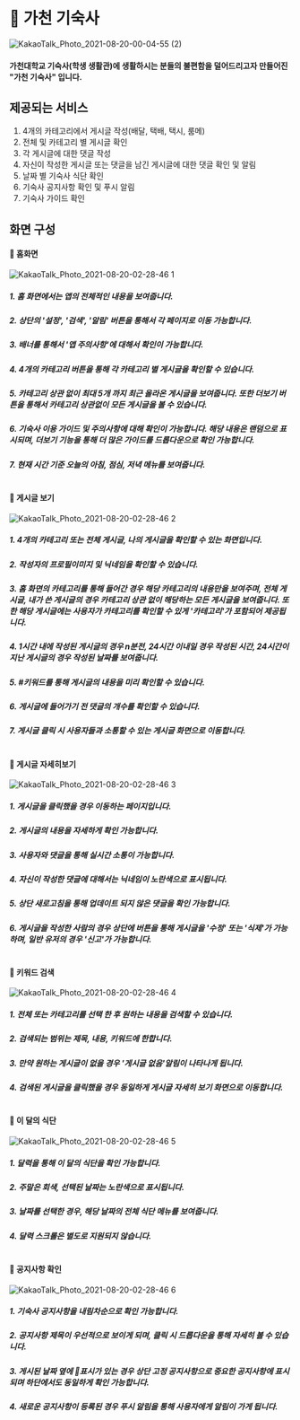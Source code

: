 # 🏢 가천 기숙사

![KakaoTalk_Photo_2021-08-20-00-04-55 (2)](https://user-images.githubusercontent.com/73548875/130843255-2e04d555-d5f9-434a-81d5-4f01f78c742b.png)
#### 가천대학교 기숙사(학생 생활관)에 생활하시는 분들의 불편함을 덜어드리고자 만들어진 "가천 기숙사" 입니다.

## 제공되는 서비스
1. 4개의 카테고리에서 게시글 작성(배달, 택배, 택시, 룸메)
2. 전체 및 카테고리 별 게시글 확인
3. 각 게시글에 대한 댓글 작성
4. 자신이 작성한 게시글 또는 댓글을 남긴 게시글에 대한 댓글 확인 및 알림
5. 날짜 별 기숙사 식단 확인
6. 기숙사 공지사항 확인 및 푸시 알림
7. 기숙사 가이드 확인

## 화면 구성

#### 🐣 홈화면
![KakaoTalk_Photo_2021-08-20-02-28-46 1](https://user-images.githubusercontent.com/73548875/130844498-9b8bf920-4874-4fe3-8fbc-5b9c04653387.png)
##### 1. 홈 화면에서는 앱의 전체적인 내용을 보여줍니다. 
##### 2. 상단의 '설정', '검색', '알림' 버튼을 통해서 각 페이지로 이동 가능합니다.
##### 3. 배너를 통해서 '앱 주의사항'에 대해서 확인이 가능합니다. 
##### 4. 4개의 카테고리 버튼을 통해 각 카테고리 별 게시글을 확인할 수 있습니다. 
##### 5. 카테고리 상관 없이 최대 5개 까지 최근 올라온 게시글을 보여줍니다. 또한 더보기 버튼을 통해서 카테고리 상관없이 모든 게시글을 볼 수 있습니다. 
##### 6. 기숙사 이용 가이드 및 주의사항에 대해 확인이 가능합니다. 해당 내용은 랜덤으로 표시되며, 더보기 기능을 통해 더 많은 가이드를 드롭다운으로 확인 가능합니다. 
##### 7. 현재 시간 기준 오늘의 아침, 점심, 저녁 메뉴를 보여줍니다.

# 

#### 🐣 게시글 보기
![KakaoTalk_Photo_2021-08-20-02-28-46 2](https://user-images.githubusercontent.com/73548875/130844502-57624c2d-f658-48c9-995b-a6a15c997614.png)
##### 1. 4개의 카테고리 또는 전체 게시글, 나의 게시글을 확인할 수 있는 화면입니다. 
##### 2. 작성자의 프로필이미지 및 닉네임을 확인할 수 있습니다. 
##### 3. 홈 화면의 카테고리를 통해 들어간 경우 해당 카테고리의 내용만을 보여주며, 전체 게시글, 내가 쓴 게시글의 경우 카테고리 상관 없이 해당하는 모든 게시글을 보여줍니다. 또한 해당 게시글에는 사용자가 카테고리를 확인할 수 있게 '카테고리'가 포함되어 제공됩니다. 
##### 4. 1시간 내에 작성된 게시글의 경우 n분전, 24시간 이내일 경우 작성된 시간, 24시간이 지난 게시글의 경우 작성된 날짜를 보여줍니다. 
##### 5. #키워드를 통해 게시글의 내용을 미리 확인할 수 있습니다. 
##### 6. 게시글에 들어가기 전 댓글의 개수를 확인할 수 있습니다.
##### 7. 게시글 클릭 시 사용자들과 소통할 수 있는 게시글 화면으로 이동합니다. 

# 

#### 🐣 게시글 자세히보기
![KakaoTalk_Photo_2021-08-20-02-28-46 3](https://user-images.githubusercontent.com/73548875/130844505-33963c88-2095-4d28-aeb1-18fdb9701b88.png)
##### 1. 게시글을 클릭했을 경우 이동하는 페이지입니다. 
##### 2. 게시글의 내용을 자세하게 확인 가능합니다. 
##### 3. 사용자와 댓글을 통해 실시간 소통이 가능합니다. 
##### 4. 자신이 작성한 댓글에 대해서는 닉네임이 노란색으로 표시됩니다. 
##### 5. 상단 새로고침을 통해 업데이트 되지 않은 댓글을 확인 가능합니다.
##### 6. 게시글을 작성한 사람의 경우 상단에 버튼을 통해 게시글을 '수정' 또는 '식제'가 가능하며, 일반 유저의 경우 '신고'가 가능합니다.

#

#### 🐣 키워드 검색
![KakaoTalk_Photo_2021-08-20-02-28-46 4](https://user-images.githubusercontent.com/73548875/130844506-b5309899-58fc-4ea2-9e35-1d5be8f387e5.png)
##### 1. 전체 또는 카테고리를 선택 한 후 원하는 내용을 검색할 수 있습니다. 
##### 2. 검색되는 범위는 제목, 내용, 키워드에 한합니다.
##### 3. 만약 원하는 게시글이 없을 경우 '게시글 없음'알림이 나타나게 됩니다.
##### 4. 검색된 게시글을 클릭했을 경우 동일하게 게시글 자세히 보기 화면으로 이동합니다. 

#

#### 🐣 이 달의 식단
![KakaoTalk_Photo_2021-08-20-02-28-46 5](https://user-images.githubusercontent.com/73548875/130844509-0c05453f-cb46-4240-bd47-5e8f466455a1.png)
##### 1. 달력을 통해 이 달의 식단을 확인 가능합니다. 
##### 2. 주말은 회색, 선택된 날짜는 노란색으로 표시됩니다.
##### 3. 날짜를 선택한 경우, 해당 날짜의 전체 식단 메뉴를 보여줍니다.
##### 4. 달력 스크롤은 별도로 지원되지 않습니다. 

#

#### 🐣 공지사항 확인
![KakaoTalk_Photo_2021-08-20-02-28-46 6](https://user-images.githubusercontent.com/73548875/130844512-ecfd7456-0035-4c2f-bc3e-1f6b12f19e22.png)
##### 1. 기숙사 공지사항을 내림차순으로 확인 가능합니다. 
##### 2. 공지사항 제목이 우선적으로 보이게 되며, 클릭 시 드롭다운을 통해 자세히 볼 수 있습니다. 
##### 3. 게시된 날짜 옆에 📌표시가 있는 경우 상단 고정 공지사항으로 중요한 공지사항에 표시되며 하단에서도 동일하게 확인 가능합니다. 
##### 4. 새로운 공지사항이 등록된 경우 푸시 알림을 통해 사용자에게 알림이 가게 됩니다.

